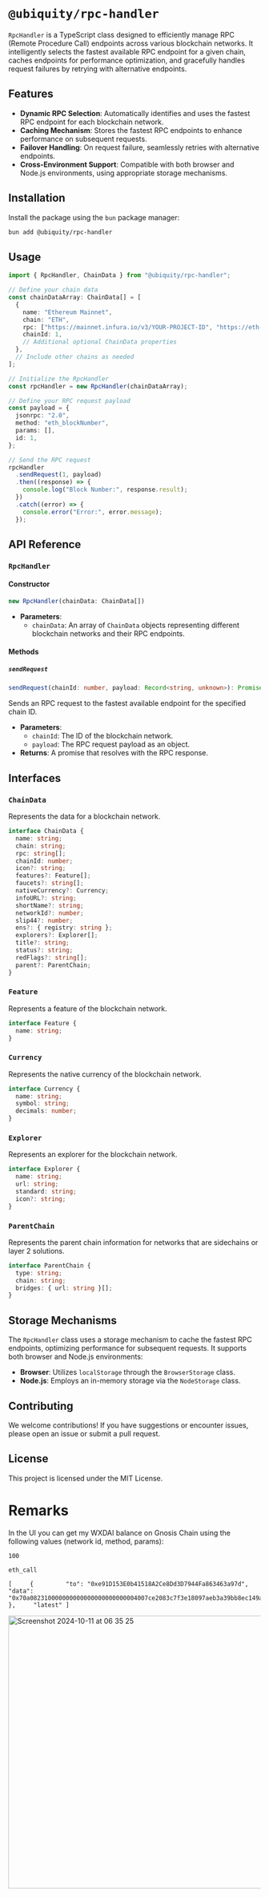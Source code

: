 # `@ubiquity/rpc-handler`

`RpcHandler` is a TypeScript class designed to efficiently manage RPC (Remote Procedure Call) endpoints across various blockchain networks. It intelligently selects the fastest available RPC endpoint for a given chain, caches endpoints for performance optimization, and gracefully handles request failures by retrying with alternative endpoints.

## Features

- **Dynamic RPC Selection**: Automatically identifies and uses the fastest RPC endpoint for each blockchain network.
- **Caching Mechanism**: Stores the fastest RPC endpoints to enhance performance on subsequent requests.
- **Failover Handling**: On request failure, seamlessly retries with alternative endpoints.
- **Cross-Environment Support**: Compatible with both browser and Node.js environments, using appropriate storage mechanisms.

## Installation

Install the package using the `bun` package manager:

```bash
bun add @ubiquity/rpc-handler
```

## Usage

```typescript
import { RpcHandler, ChainData } from "@ubiquity/rpc-handler";

// Define your chain data
const chainDataArray: ChainData[] = [
  {
    name: "Ethereum Mainnet",
    chain: "ETH",
    rpc: ["https://mainnet.infura.io/v3/YOUR-PROJECT-ID", "https://eth-mainnet.alchemyapi.io/v2/YOUR-API-KEY", "https://cloudflare-eth.com"],
    chainId: 1,
    // Additional optional ChainData properties
  },
  // Include other chains as needed
];

// Initialize the RpcHandler
const rpcHandler = new RpcHandler(chainDataArray);

// Define your RPC request payload
const payload = {
  jsonrpc: "2.0",
  method: "eth_blockNumber",
  params: [],
  id: 1,
};

// Send the RPC request
rpcHandler
  .sendRequest(1, payload)
  .then((response) => {
    console.log("Block Number:", response.result);
  })
  .catch((error) => {
    console.error("Error:", error.message);
  });
```

## API Reference

### `RpcHandler`

#### Constructor

```typescript
new RpcHandler(chainData: ChainData[])
```

- **Parameters**:
  - `chainData`: An array of `ChainData` objects representing different blockchain networks and their RPC endpoints.

#### Methods

##### `sendRequest`

```typescript
sendRequest(chainId: number, payload: Record<string, unknown>): Promise<Record<string, unknown>>
```

Sends an RPC request to the fastest available endpoint for the specified chain ID.

- **Parameters**:
  - `chainId`: The ID of the blockchain network.
  - `payload`: The RPC request payload as an object.
- **Returns**: A promise that resolves with the RPC response.

## Interfaces

### `ChainData`

Represents the data for a blockchain network.

```typescript
interface ChainData {
  name: string;
  chain: string;
  rpc: string[];
  chainId: number;
  icon?: string;
  features?: Feature[];
  faucets?: string[];
  nativeCurrency?: Currency;
  infoURL?: string;
  shortName?: string;
  networkId?: number;
  slip44?: number;
  ens?: { registry: string };
  explorers?: Explorer[];
  title?: string;
  status?: string;
  redFlags?: string[];
  parent?: ParentChain;
}
```

### `Feature`

Represents a feature of the blockchain network.

```typescript
interface Feature {
  name: string;
}
```

### `Currency`

Represents the native currency of the blockchain network.

```typescript
interface Currency {
  name: string;
  symbol: string;
  decimals: number;
}
```

### `Explorer`

Represents an explorer for the blockchain network.

```typescript
interface Explorer {
  name: string;
  url: string;
  standard: string;
  icon?: string;
}
```

### `ParentChain`

Represents the parent chain information for networks that are sidechains or layer 2 solutions.

```typescript
interface ParentChain {
  type: string;
  chain: string;
  bridges: { url: string }[];
}
```

## Storage Mechanisms

The `RpcHandler` class uses a storage mechanism to cache the fastest RPC endpoints, optimizing performance for subsequent requests. It supports both browser and Node.js environments:

- **Browser**: Utilizes `localStorage` through the `BrowserStorage` class.
- **Node.js**: Employs an in-memory storage via the `NodeStorage` class.

## Contributing

We welcome contributions! If you have suggestions or encounter issues, please open an issue or submit a pull request.

## License

This project is licensed under the MIT License.

# Remarks

In the UI you can get my WXDAI balance on Gnosis Chain using the following values (network id, method, params):

```
100

eth_call

[     {         "to": "0xe91D153E0b41518A2Ce8Dd3D7944Fa863463a97d",         "data": "0x70a082310000000000000000000000004007ce2083c7f3e18097aeb3a39bb8ec149a341d"     },     "latest" ]
```

<img width="545" alt="Screenshot 2024-10-11 at 06 35 25" src="https://github.com/user-attachments/assets/66eca3be-5419-49b1-82c8-5304e366dca5">

